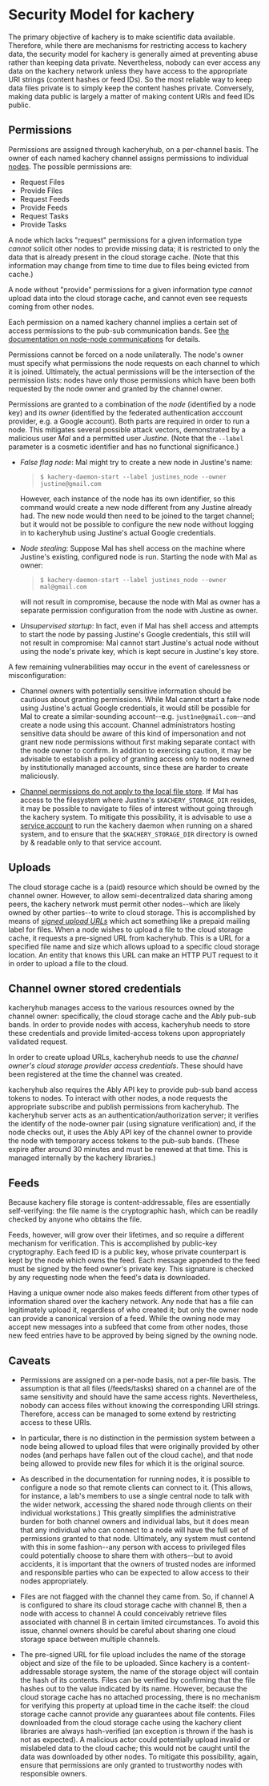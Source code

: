 # Security Model for kachery

The primary objective of kachery is to make scientific data available. Therefore, while there are mechanisms for restricting access to kachery data, the security model for kachery is generally aimed at preventing abuse rather than keeping data private. Nevertheless, nobody can ever access any data on the kachery network unless they have access to the appropriate URI strings (content hashes or feed IDs). So the most reliable way to keep data files private is to simply keep the content hashes private. Conversely, making data public is largely a matter of making content URIs and feed IDs public.

## Permissions

Permissions are assigned through kacheryhub, on a per-channel
basis. The owner of each named kachery channel assigns permissions to
individual [nodes](./node.md). The possible permissions are:

* Request Files
* Provide Files
* Request Feeds
* Provide Feeds
* Request Tasks
* Provide Tasks

A node which lacks "request" permissions for a given information
type *cannot* solicit other nodes to provide missing data; it is
restricted to only the data that is already present in the
cloud storage cache. (Note that this information may change from
time to time due to files being evicted from cache.)

A node without "provide" permissions for a given information type
*cannot* upload data into the cloud storage cache, and cannot even
see requests coming from other nodes.

Each permission on a named kachery channel implies a certain set of
access permissions to the pub-sub communication bands. See
[the documentation on node-node communications](./node.md#coordinating_communications)
for details.

Permissions cannot be forced on a node unilaterally. The node's owner
must specify what permissions the node requests on
each channel to which it is joined. Ultimately, the actual permissions
will be the intersection of the permission lists: nodes have only
those permissions which have been both requested by the node owner
and granted by the channel owner.

Permissions are granted to a combination of the *node*
(identified by a node key) and its *owner* (identified by the federated
authentication acccount provider, e.g. a Google account). Both parts
are required in order to run a node. This mitigates several possible
attack vectors, demonstrated by a malicious user *Mal* and a permitted
user *Justine*. (Note that the `--label` parameter is a cosmetic identifier
and has no functional significance.)

* *False flag node*: Mal might try to create a new node
in Justine's name:
  > `$ kachery-daemon-start --label justines_node --owner justine@gmail.com`
  
  However, each instance of the node has its own identifier,
  so this command would create a new node different from any
  Justine already had. The new node would then
  need to be joined to the target channel; but it would not be possible to
  configure the new node without logging in to kacheryhub using Justine's
  actual Google credentials.

* *Node stealing*: Suppose Mal has shell access on the machine where Justine's
existing, configured node is run. Starting the node with Mal as owner:
  > `$ kachery-daemon-start --label justines_node --owner mal@gmail.com`

  will not result in compromise, because the node with Mal as owner has a
  separate permission configuration from the node with Justine as owner.

* *Unsupervised startup*: In fact, even if Mal has shell access and attempts
to start the node by passing Justine's Google credentials, this still will not
result in compromise: Mal cannot start Justine's actual node
without using the node's private key, which is kept secure in Justine's key store.

A few remaining vulnerabilities may occur in the event of carelessness or
misconfiguration:

* Channel owners with potentially sensitive information should be cautious
about granting permissions. While Mal cannot start a fake node using Justine's
actual Google credentials, it would still be possible for Mal to create a
similar-sounding account--e.g. `just1ne@gmail.com`--and create a node using
this account. Channel administrators hosting sensitive data
should be aware of this kind of impersonation and not grant new node permissions
without first making separate contact with the node owner to confirm.
In addition to exercising caution, it may be advisable to establish
a policy of granting access only to nodes owned by institutionally managed accounts,
since these are harder to create maliciously.

* [Channel permissions do not apply to the local file store](./storage.md#Local-data-storage-access).
If Mal has access to the filesystem where Justine's `$KACHERY_STORAGE_DIR` resides,
it may be possible to navigate to files of interest without going through
the kachery system. To mitigate this possibility, it is advisable to use a
[service account](https://unix.stackexchange.com/questions/314725/what-is-the-difference-between-user-and-service-account)
to run the kachery daemon when running on a shared system, and to ensure
that the `$KACHERY_STORAGE_DIR` directory is owned by & readable only to
that service account.

## Uploads

The cloud storage cache is a (paid) resource which should be owned by the
channel owner. However, to allow semi-decentralized data sharing among peers,
the kachery network must permit other nodes--which are likely owned by
other parties--to write to cloud storage. This is accomplished by means of
*[signed upload URLs](https://cloud.google.com/storage/docs/access-control/signed-urls)*
which act something like a prepaid mailing label for files. When a node wishes to
upload a file to the cloud storage cache, it requests a pre-signed URL
from kacheryhub. This is a URL for a specified file name and size which
allows upload to a specific cloud storage location. An entity that knows this
URL can make an HTTP PUT request to it in order to upload a file to the cloud.

## Channel owner stored credentials

kacheryhub manages access to the various resources owned by the channel
owner: specifically, the cloud storage cache and the Ably pub-sub bands.
In order to provide nodes with access, kacheryhub needs to store
these credentials and provide limited-access tokens upon
appropriately validated request.

In order to create upload URLs, kacheryhub needs to use the
*channel owner's cloud storage provider access credentials*. These should
have been registered at the time the channel was created.

kacheryhub also requires the Ably API key to provide pub-sub band
access tokens to nodes. To interact with other nodes, a node requests
the appropriate subscribe and publish permissions from kacheryhub.
The kacheryhub server acts as an authentication/authorization server;
it verifies the identify of the node-owner pair (using signature verification)
and, if the node checks out, it uses the Ably API key of the channel owner
to provide the node with temporary access tokens to the pub-sub bands.
(These expire after around 30 minutes and must be renewed at that time. This is managed internally by the kachery libraries.)

## Feeds

Because kachery file storage is content-addressable, files are essentially
self-verifying: the file name is the cryptographic hash, which can
be readily checked by anyone who obtains the file.

Feeds, however, will grow over their lifetimes, and so require a different
mechanism for verification. This is accomplished by public-key cryptography.
Each feed ID is a public key, whose private counterpart is kept by the node
which owns the feed. Each message appended to the feed must be signed
by the feed owner's private key. This signature is checked by any
requesting node when the feed's data is downloaded.

Having a unique owner node also makes feeds different from other
types of information shared over the kachery network. Any node that
has a file can legitimately upload it, regardless of who
created it; but only the owner node can provide a
canonical version of a feed. While the owning node may accept
new messages into a subfeed that come from other nodes, those
new feed entries have to be approved by being signed by the
owning node.

## Caveats

* Permissions are assigned on a per-node basis, not a per-file basis.
The assumption is that all files (/feeds/tasks) shared on a channel
are of the same sensitivity and should have the same access rights. Nevertheless, nobody can access files without knowing the corresponding URI strings. Therefore, access can be managed to some extend by restricting access to these URIs.

* In particular, there is no distinction in the
permission system between a node being allowed to upload files that were
originally provided by other nodes (and perhaps have fallen out of the
cloud cache), and that node being allowed to provide new files for which
it is the original source.

* As described in the documentation for running nodes, it is possible
to configure a node so that remote clients can connect to it. (This allows,
for instance, a lab's members to use a single central node to talk with the
wider network, accessing the shared node through clients on their individual
workstations.) This greatly simplifies the administrative burden for both
channel owners and individual labs, but it does mean that any individual
who can connect to a node will have the full set of permissions granted to that node.
Ultimately, any system must contend with this in some fashion--any person
with access to privileged files could potentially choose to share them with
others--but to avoid accidents, it is important that the owners of trusted nodes
are informed and responsible parties who can be expected to allow access to
their nodes appropriately.

* Files are not flagged with the channel they came from. So, if channel A
is configured to share its cloud storage cache with channel B,
then a node with access to channel A could conceivably retrieve files associated
with channel B in certain limited circumstances. To avoid this issue, channel
owners should be careful about sharing one cloud storage space between multiple channels.

* The pre-signed URL for file upload includes the name of the storage object and size of the file to
be uploaded. Since kachery is a content-addressable
storage system, the name of the storage object will contain the hash of its contents.
Files can be verified by confirming that the file hashes out to the value indicated
by its name.
However, because the cloud storage cache has no attached processing, there is no
mechanism for verifying this property at upload time in the cache itself: the cloud
storage cache cannot provide any guarantees about file contents.
Files downloaded from the cloud storage cache using the kachery client libraries are always hash-verified (an exception is thrown if the hash is not as expected).
A malicious actor could potentially upload invalid or mislabeled data
to the cloud cache; this would not be caught until the data was downloaded
by other nodes. To mitigate this possibility, again, ensure that permissions
are only granted to trustworthy nodes with responsible owners.
